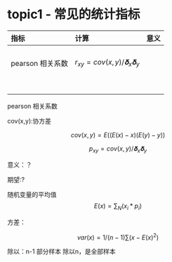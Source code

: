 # topic1 - 常见的统计指标





| 指标 | 计算 | 意义 |
| :--- | :--- | :--- |
|  |  |  |
|  |  |  |
|  |  |  |
| pearson 相关系数 |$$r_{xy} = cov(x,y)/𝛅_{x}𝛅_{y}$$|  |
|  |  |  |
|  |  |  |
|  |  |  |
|  |  |  |
|  |  |  |
|  |  |  |
|  |  |  |
|  |  |  |

pearson 相关系数

cov(x,y):协方差

$$cov(x,y) = E((E(x)-x)(E(y)-y))$$

$$p_{xy} = cov(x,y)/𝛅_x𝛅_y$$

意义：？

期望:?

随机变量的平均值
$$E(x) = \sum_{N}(x_i* p_i) $$

方差：

$$var(x) = 1/(n-1)\sum(x-E(x)^2)$$

除以：n-1 部分样本   除以n，是全部样本





